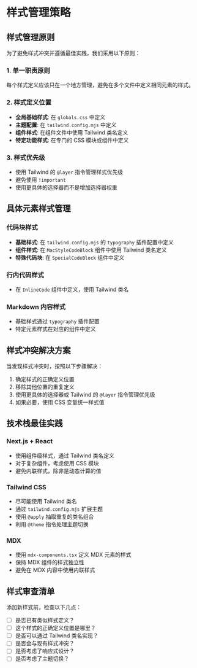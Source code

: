 # 样式管理策略

## 样式管理原则

为了避免样式冲突并遵循最佳实践，我们采用以下原则：

### 1. 单一职责原则

每个样式定义应该只在一个地方管理，避免在多个文件中定义相同元素的样式。

### 2. 样式定义位置

- **全局基础样式**: 在 `globals.css` 中定义
- **主题配置**: 在 `tailwind.config.mjs` 中定义
- **组件样式**: 在组件文件中使用 Tailwind 类名定义
- **特定功能样式**: 在专门的 CSS 模块或组件中定义

### 3. 样式优先级

- 使用 Tailwind 的 `@layer` 指令管理样式优先级
- 避免使用 `!important`
- 使用更具体的选择器而不是增加选择器权重

## 具体元素样式管理

### 代码块样式

- **基础样式**: 在 `tailwind.config.mjs` 的 `typography` 插件配置中定义
- **组件样式**: 在 `MacStyleCodeBlock` 组件中使用 Tailwind 类名定义
- **特殊代码块**: 在 `SpecialCodeBlock` 组件中定义

### 行内代码样式

- 在 `InlineCode` 组件中定义，使用 Tailwind 类名

### Markdown 内容样式

- 基础样式通过 `typography` 插件配置
- 特定元素样式在对应的组件中定义

## 样式冲突解决方案

当发现样式冲突时，按照以下步骤解决：

1. 确定样式的正确定义位置
2. 移除其他位置的重复定义
3. 使用更具体的选择器或 Tailwind 的 `@layer` 指令管理优先级
4. 如果必要，使用 CSS 变量统一样式值

## 技术栈最佳实践

### Next.js + React

- 使用组件级样式，通过 Tailwind 类名定义
- 对于复杂组件，考虑使用 CSS 模块
- 避免内联样式，除非是动态计算的值

### Tailwind CSS

- 尽可能使用 Tailwind 类名
- 通过 `tailwind.config.mjs` 扩展主题
- 使用 `@apply` 抽取重复的类名组合
- 利用 `@theme` 指令处理主题切换

### MDX

- 使用 `mdx-components.tsx` 定义 MDX 元素的样式
- 保持 MDX 组件的样式独立性
- 避免在 MDX 内容中使用内联样式

## 样式审查清单

添加新样式前，检查以下几点：

- [ ] 是否已有类似样式定义？
- [ ] 这个样式的正确定义位置是哪里？
- [ ] 是否可以通过 Tailwind 类名实现？
- [ ] 是否会与现有样式冲突？
- [ ] 是否考虑了响应式设计？
- [ ] 是否考虑了主题切换？

